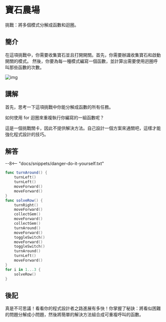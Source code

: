 # 寶石農場

挑戰：將多個模式分解成函數和迴圈。

## 簡介

在這項挑戰中，你需要收集寶石並且打開開關。首先，你需要辦識收集寶石和啟動開關的模式。
然後，你要為每一種模式編寫一個函數，並計算出需要使用迥圈呼叫那些函數的次數。

![img](https://imagedelivery.net/cdkaXPuFls5qlrh3GM4hfA/53fdd469-c3ce-48f9-de17-b38464d2cb00/public)

## 講解

首先，思考一下這項挑戰中你能分解成函數的所有任務。

如何使用 for 迴圈來重複執行你編寫的一組函數呢？

這是一個挑戰關卡，因此不提供解決方法。自己設計一個方案來通關吧，這樣才能強化程式設計的技巧。

## 解答

--8<-- "docs/snippets/danger-do-it-yourself.txt"

```swift linenums="1"
func turnAround() {
    turnLeft()
    turnLeft()
    moveForward()
    moveForward()
}
func solveRow() {
    turnRight()
    moveForward()
    collectGem()
    moveForward()
    collectGem()
    turnAround()
    moveForward()
    toggleSwitch()
    moveForward()
    toggleSwitch()
    turnAround()
    turnLeft()
    moveForward()
}
for i in 1...3 {
    solveRow()
}
```

## 後記

真是不可思議！看看你的程式設計者之路進展有多快！你掌握了秘訣：將看似困難的問題分解成小問題，然後將簡單的解決方法組合成可重複呼叫的函數。
